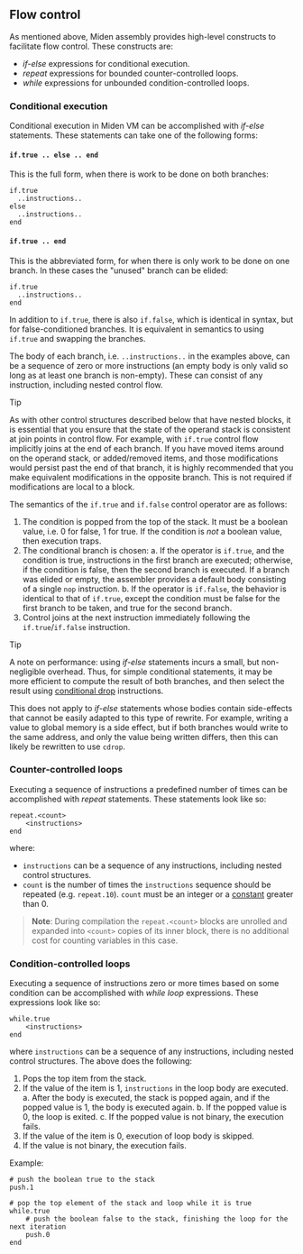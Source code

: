 ## Flow control
As mentioned above, Miden assembly provides high-level constructs to facilitate flow control. These constructs are:

- *if-else* expressions for conditional execution.
- *repeat* expressions for bounded counter-controlled loops.
- *while* expressions for unbounded condition-controlled loops.

### Conditional execution
Conditional execution in Miden VM can be accomplished with *if-else* statements. These statements can take one of the following forms:

#### `if.true .. else .. end`

This is the full form, when there is work to be done on both branches:

    if.true
      ..instructions..
    else
      ..instructions..
    end


#### `if.true .. end`

This is the abbreviated form, for when there is only work to be done on one branch. In these cases the "unused" branch can be elided:

    if.true
      ..instructions..
    end

In addition to `if.true`, there is also `if.false`, which is identical in syntax, but for false-conditioned branches. It is equivalent in semantics to using `if.true` and swapping the branches.

The body of each branch, i.e. `..instructions..` in the examples above, can be a sequence of zero or more instructions (an empty body is only valid so long as at least one branch is non-empty). These can consist of any instruction, including nested control flow.

> [!TIP]
>
> As with other control structures described below that have nested blocks,
> it is essential that you ensure that the state of the operand stack is
> consistent at join points in control flow. For example, with `if.true`
> control flow implicitly joins at the end of each branch. If you have moved
> items around on the operand stack, or added/removed items, and those
> modifications would persist past the end of that branch, it is highly
> recommended that you make equivalent modifications in the opposite branch.
> This is not required if modifications are local to a block.

The semantics of the `if.true` and `if.false` control operator are as follows:

1. The condition is popped from the top of the stack. It must be a boolean value, i.e. $0$ for false, $1$ for true. If the condition is _not_ a boolean value, then execution traps.
2. The conditional branch is chosen:
  a.  If the operator is `if.true`, and the condition is true, instructions in the first branch are executed; otherwise, if the condition is false, then the second branch is executed. If a branch was elided or empty, the assembler provides a default body consisting of a single `nop` instruction.
  b. If the operator is `if.false`, the behavior is identical to that of `if.true`, except the condition must be false for the first branch to be taken, and true for the second branch.
3. Control joins at the next instruction immediately following the `if.true`/`if.false` instruction.

> [!TIP]
>
> A note on performance: using *if-else* statements incurs a small, but non-negligible overhead. Thus, for simple conditional statements, it may be more efficient to compute the result of both branches, and then select the result using [conditional drop](./stack_manipulation.md#conditional-manipulation) instructions.
>
> This does not apply to *if-else* statements whose bodies contain side-effects that cannot be easily adapted to this type of rewrite. For example, writing a value to global memory is a side effect, but if both branches would write to the same address, and only the value being written differs, then this can likely be rewritten to use `cdrop`.


### Counter-controlled loops
Executing a sequence of instructions a predefined number of times can be accomplished with *repeat* statements. These statements look like so:
```
repeat.<count>
    <instructions>
end
```
where:

* `instructions` can be a sequence of any instructions, including nested control structures.
* `count` is the number of times the `instructions` sequence should be repeated (e.g. `repeat.10`). `count` must be an integer or a [constant](./code_organization.md#constants) greater than $0$.

> **Note**: During compilation the `repeat.<count>` blocks are unrolled and expanded into `<count>` copies of its inner block, there is no additional cost for counting variables in this case.

### Condition-controlled loops
Executing a sequence of instructions zero or more times based on some condition can be accomplished with *while loop* expressions. These expressions look like so:
```
while.true
    <instructions>
end
```
where `instructions` can be a sequence of any instructions, including nested control structures. The above does the following:

1. Pops the top item from the stack.
2. If the value of the item is $1$, `instructions` in the loop body are executed.
    a. After the body is executed, the stack is popped again, and if the popped value is $1$, the body is executed again.
    b. If the popped value is $0$, the loop is exited.
    c. If the popped value is not binary, the execution fails.
3. If the value of the item is $0$, execution of loop body is skipped.
4. If the value is not binary, the execution fails.

Example:

```
# push the boolean true to the stack
push.1

# pop the top element of the stack and loop while it is true
while.true
    # push the boolean false to the stack, finishing the loop for the next iteration
    push.0
end
```
